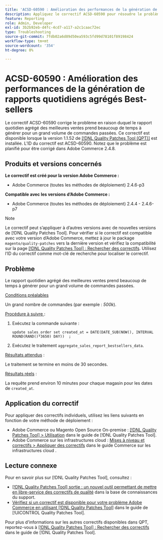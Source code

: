 ```yaml
---
title: 'ACSD-60590 : Amélioration des performances de la génération de rapports quotidiens agrégés Best-sellers'
description: Appliquez le correctif ACSD-60590 pour résoudre le problème d’Adobe Commerce où le rapport quotidien agrégé des meilleures ventes prend beaucoup de temps à générer pour un grand volume de commandes passées.
feature: Reporting
role: Admin, Developer
exl-id: 3b2b92eb-d4fc-4cd7-a117-a2c1caac72ec
type: Troubleshooting
source-git-commit: 7fdb02a6d89d50ea593c5fd99d78101f89198424
workflow-type: tm+mt
source-wordcount: '354'
ht-degree: 0%

---
```


# ACSD-60590 : Amélioration des performances de la génération de rapports quotidiens agrégés Best-sellers

Le correctif ACSD-60590 corrige le problème en raison duquel le rapport quotidien agrégé des meilleures ventes prend beaucoup de temps à générer pour un grand volume de commandes passées. Ce correctif est disponible lorsque la version 1.1.52 de [[!DNL Quality Patches Tool (QPT)]](https://experienceleague.adobe.com/docs/commerce-operations/tools/quality-patches-tool/usage.html) est installée. L’ID du correctif est ACSD-60590. Notez que le problème est planifié pour être corrigé dans Adobe Commerce 2.4.8.

## Produits et versions concernés

**Le correctif est créé pour la version Adobe Commerce :**

* Adobe Commerce (toutes les méthodes de déploiement) 2.4.6-p3

**Compatible avec les versions d’Adobe Commerce :**

* Adobe Commerce (toutes les méthodes de déploiement) 2.4.4 - 2.4.6-p7

>[!NOTE]
>
>Le correctif peut s’appliquer à d’autres versions avec de nouvelles versions de [!DNL Quality Patches Tool]. Pour vérifier si le correctif est compatible avec votre version d’Adobe Commerce, mettez à jour le package `magento/quality-patches` vers la dernière version et vérifiez la compatibilité sur la page [[!DNL Quality Patches Tool] : Rechercher des correctifs](https://experienceleague.adobe.com/tools/commerce-quality-patches/index.html). Utilisez l’ID du correctif comme mot-clé de recherche pour localiser le correctif.

## Problème

Le rapport quotidien agrégé des meilleures ventes prend beaucoup de temps à générer pour un grand volume de commandes passées.

<u>Conditions préalables</u>

Un grand nombre de commandes (par exemple : *500k*).

<u>Procédure à suivre </u> :

1. Exécutez la commande suivante :

   `update sales_order set created_at = DATE(DATE_SUB(NOW(), INTERVAL ROUND(RAND()*3650) DAY))  ;`

1. Exécutez le traitement `aggregate_sales_report_bestsellers_data`.

<u>Résultats attendus</u> :

Le traitement se termine en moins de 30 secondes.

<u>Résultats réels</u> :

La requête prend environ 10 minutes pour chaque magasin pour les dates de `created_at`.

## Application du correctif

Pour appliquer des correctifs individuels, utilisez les liens suivants en fonction de votre méthode de déploiement :

* Adobe Commerce ou Magento Open Source On-premise : [[!DNL Quality Patches Tool] > Utilisation](/help/tools/quality-patches-tool/usage.md) dans le guide de [!DNL Quality Patches Tool].
* Adobe Commerce sur les infrastructures cloud : [Mises à niveau et correctifs > Appliquer des correctifs](https://experienceleague.adobe.com/docs/commerce-cloud-service/user-guide/develop/upgrade/apply-patches.html) dans le guide Commerce sur les infrastructures cloud .

## Lecture connexe

Pour en savoir plus sur [!DNL Quality Patches Tool], consultez :

* [[!DNL Quality Patches Tool] sortie : un nouvel outil permettant de mettre en libre-service des correctifs de qualité](https://experienceleague.adobe.com/en/docs/commerce-operations/tools/quality-patches-tool/quality-patches-tool-to-self-serve-quality-patches) dans la base de connaissances du support.
* [Vérifiez si un correctif est disponible pour votre problème Adobe Commerce en utilisant [!DNL Quality Patches Tool]](/help/tools/quality-patches-tool/patches-available-in-qpt/check-patch-for-magento-issue-with-magento-quality-patches.md) dans le guide de [!UICONTROL Quality Patches Tool].


Pour plus d’informations sur les autres correctifs disponibles dans QPT, reportez-vous à [[!DNL Quality Patches Tool] : Rechercher des correctifs](https://experienceleague.adobe.com/tools/commerce-quality-patches/index.html) dans le guide de [!DNL Quality Patches Tool].
